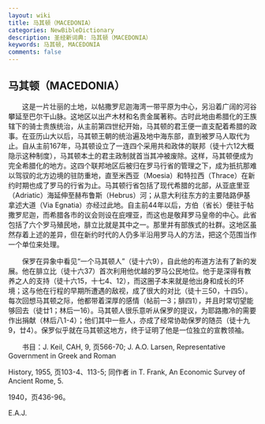 ```yaml
---
layout: wiki
title: 马其顿（MACEDONIA）
categories: NewBibleDictionary
description: 圣经新词典: 马其顿（MACEDONIA）
keywords: 马其顿, MACEDONIA
comments: false
---
```


## 马其顿（MACEDONIA）

　　这是一片壮丽的土地，以帖撒罗尼迦海湾一带平原为中心，另沿着广阔的河谷攀延至巴尔干山脉。这地区以出产木材和名贵金属著称。古时此地由希腊化的王族辖下的骑士贵族统治，从主前第四世纪开始，马其顿的君王便一直支配着希腊的政事。在亚历山大以后，马其顿王朝的统治遍及地中海东部，直到被罗马人取代为止。自从主前167年，马其顿设立了一连四个采用共和政体的联邦（徒十六12大概隐示这种制度），马其顿本土的君主政制就首当其冲被废除。这样，马其顿便成为完全希腊化的地方。这四个联邦地区后被归在罗马行省的管理之下，成为扺抗那难以驾驭的北方边境的驻防重地，直至米西亚（Moesia）和特拉西（Thrace）在新约时期也成了罗马的行省为止。马其顿行省包括了现代希腊的北部，从亚底里亚（Adriatic）海延伸至赫布鲁斯（Hebrus）河；从意大利往东方的主要陆路伊基拿述大道（Via Egnatia）亦经过此地。自主前44年以后，方伯（省长）便驻于帖撒罗尼迦，而希腊各市的议会则设在庇哩亚，而这也是敬拜罗马皇帝的中心。此省包括了六个罗马殖民地，腓立比就是其中之一。那里并有部族式的社群。这地区虽然存着上述的差异，但在新约时代的人仍多半沿用罗马人的方法，把这个范围当作一个单位来处理。

　　保罗在异象中看见“一个马其顿人”（徒十六9），自此他的布道方法有了新的发展。他在腓立比（徒十六37）首次利用他优越的罗马公民地位。他于是深得有教养之人的支持（徒十六15，十七4、12），而这圈子本来就是他出身和成长的环境；这与他在行程的早期所遭遇的敌视，成了很大的对比（徒十三50，十四5）。每次回想马其顿之际，他都带着深厚的感情（帖前一3；腓四1），并且时常切望能够回去（徒廿1；林后一16）。马其顿人很乐意听从保罗的提议，为耶路撒冷的需要作出捐献（林后八1-4）；他们其中一些人，亦成了经常协助保罗的随员（徒十九9，廿4）。保罗似乎就在马其顿这地方，终于证明了他是一位独立的宣教领袖。

　　书目：J. Keil, CAH, 9, 页566-70; J. A.O. Larsen, Representative Government in Greek and Roman

History, 1955, 页103-4、113-5; 同作者 in T. Frank, An Economic Survey of Ancient Rome, 5.

1940，页436-96。

E.A.J.








